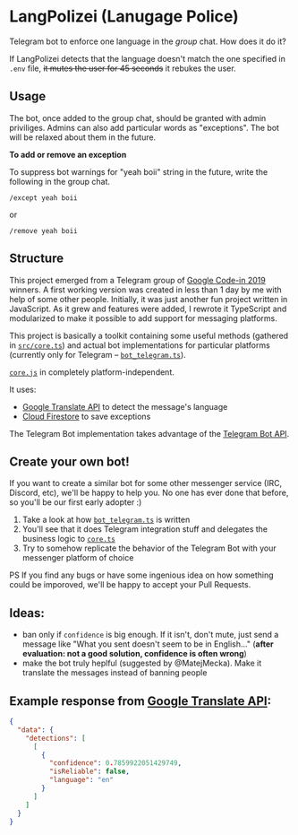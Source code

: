 # LangPolizei (Lanugage Police)

Telegram bot to enforce one language in the _group_ chat. How does it do it?

If LangPolizei detects that the language doesn't match the one specified in `.env` file, ~~it mutes the user for 45 seconds~~ it rebukes the user.

## Usage

The bot, once added to the group chat, should be granted with admin priviliges. Admins can also add particular words as "exceptions". The bot will be relaxed about them in the future.

**To add or remove an exception**

To suppress bot warnings for "yeah boii" string in the future, write the following in the group chat.

`/except yeah boii`

or

`/remove yeah boii`

## Structure

This project emerged from a Telegram group of [Google Code-in 2019](https://codein.withgoogle.com/) winners.
A first working version was created in less than 1 day by me with help of some other people. Initially, it was just another fun project written in JavaScript. As it grew and features were added, I rewrote it TypeScript and modularized to make it possible to add support for messaging platforms.

This project is basically a toolkit containing some useful methods (gathered in [`src/core.ts`](https://github.com/bartekpacia/telegram-lang-enforcer/blob/master/src/core.ts)) and actual
bot implementations for particular platforms (currently only for Telegram – [`bot_telegram.ts`](https://github.com/bartekpacia/telegram-lang-enforcer/blob/master/src/bot_telegram.ts)).

[`core.js`](https://github.com/bartekpacia/telegram-lang-enforcer/blob/master/src/core.ts) in completely platform-independent.

It uses:

- [Google Translate API](https://cloud.google.com/translate/docs) to detect the message's language
- [Cloud Firestore](https://firebase.google.com/products/firestore/) to save exceptions

The Telegram Bot implementation takes advantage of the [Telegram Bot API](https://core.telegram.org/bots/api).

## Create your own bot!

If you want to create a similar bot for some other messenger service (IRC, Discord, etc), we'll be
happy to help you. No one has ever done that before, so you'll be our first early adopter :)

1. Take a look at how [`bot_telegram.ts`](https://github.com/bartekpacia/telegram-lang-enforcer/blob/master/src/bot_telegram.ts) is written
2. You'll see that it does Telegram integration stuff and delegates the business logic to [`core.ts`](https://github.com/bartekpacia/telegram-lang-enforcer/blob/master/src/core.ts)
3. Try to somehow replicate the behavior of the Telegram Bot with your messenger platform of choice

PS If you find any bugs or have some ingenious idea on how something could be imporoved, we'll be happy
to accept your Pull Requests.

## Ideas:

- ban only if `confidence` is big enough. If it isn't, don't mute, just send a message
  like "What you sent doesn't seem to be in English..." (**after evaluation: not a good solution,
  confidence is often wrong**)
- make the bot truly heplful (suggested by @MatejMecka). Make it translate the messages
  instead of banning people

## Example response from [Google Translate API](https://translation.googleapis.com/language/translate/v2/detect):

```json
{
  "data": {
    "detections": [
      [
        {
          "confidence": 0.7859922051429749,
          "isReliable": false,
          "language": "en"
        }
      ]
    ]
  }
}
```
